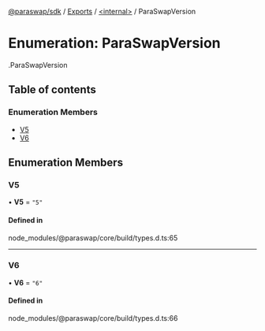 [@paraswap/sdk](../README.md) / [Exports](../modules.md) / [<internal\>](../modules/internal_.md) / ParaSwapVersion

# Enumeration: ParaSwapVersion

[<internal>](../modules/internal_.md).ParaSwapVersion

## Table of contents

### Enumeration Members

- [V5](internal_.ParaSwapVersion.md#v5)
- [V6](internal_.ParaSwapVersion.md#v6)

## Enumeration Members

### V5

• **V5** = ``"5"``

#### Defined in

node_modules/@paraswap/core/build/types.d.ts:65

___

### V6

• **V6** = ``"6"``

#### Defined in

node_modules/@paraswap/core/build/types.d.ts:66
